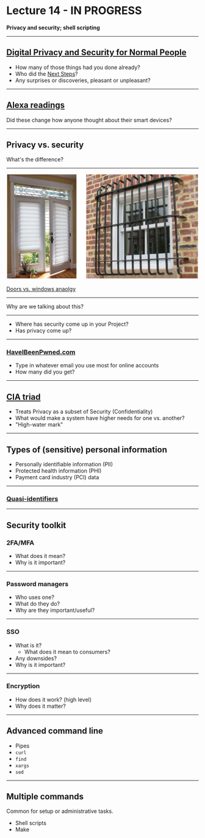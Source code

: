 # Lecture 14 - IN PROGRESS

**Privacy and security; shell scripting**

<!-- pulled from https://docs.google.com/presentation/d/1MyjF3B_EG1ysvMg9NrVCkOshOHElubYIZibXvgPucPc/edit -->

---

## [Digital Privacy and Security for Normal People](https://personal-security.afeld.me/)

- How many of those things had you done already?
- Who did the [Next Steps](https://personal-security.afeld.me/next-steps)?
- Any surprises or discoveries, pleasant or unpleasant?

---

## [Alexa readings](../readings/week_14.md)

Did these change how anyone thought about their smart devices?

---

## Privacy vs. security

What's the difference?

---

![doors and windows](../img/doors_and_windows.png)

[Doors vs. windows anaolgy](https://privacyref.com/difference-privacy-security/)

---

Why are we talking about this?

---

- Where has security come up in your Project?
- Has privacy come up?

---

### [HaveIBeenPwned.com](https://haveibeenpwned.com/)

- Type in whatever email you use most for online accounts
- How many did you get?

---

## [CIA triad](https://www.nccoe.nist.gov/publication/1800-26/VolA/index.html#executive-summary)

- Treats Privacy as a subset of Security (Confidentiality)
- What would make a system have higher needs for one vs. another?
- "High-water mark"

---

## Types of (sensitive) personal information

- Personally identifiable information (PII)
- Protected health information (PHI)
- Payment card industry (PCI) data

---

### [Quasi-identifiers](https://en.wikipedia.org/wiki/Quasi-identifier)

---

## Security toolkit

### 2FA/MFA

- What does it mean?
- Why is it important?

---

### Password managers

- Who uses one?
- What do they do?
- Why are they important/useful?

---

### SSO

- What is it?
  - What does it mean to consumers?
- Any downsides?
- Why is it important?

---

### Encryption

- How does it work? (high level)
- Why does it matter?

---

## Advanced command line

- Pipes
- `curl`
- `find`
- `xargs`
- `sed`

---

## Multiple commands

Common for setup or administrative tasks.

- Shell scripts
- Make
